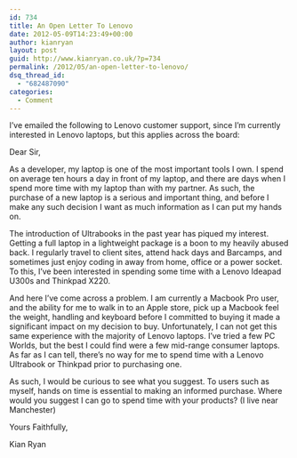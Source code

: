 ```yaml
---
id: 734
title: An Open Letter To Lenovo
date: 2012-05-09T14:23:49+00:00
author: kianryan
layout: post
guid: http://www.kianryan.co.uk/?p=734
permalink: /2012/05/an-open-letter-to-lenovo/
dsq_thread_id:
  - "682487090"
categories:
  - Comment
---
```

I&#8217;ve emailed the following to Lenovo customer support, since I&#8217;m currently interested in Lenovo laptops, but this applies across the board:

Dear Sir,

As a developer, my laptop is one of the most important tools I own. I spend on average ten hours a day in front of my laptop, and there are days when I spend more time with my laptop than with my partner. As such, the purchase of a new laptop is a serious and important thing, and before I make any such decision I want as much information as I can put my hands on.

The introduction of Ultrabooks in the past year has piqued my interest. Getting a full laptop in a lightweight package is a boon to my heavily abused back. I regularly travel to client sites, attend hack days and Barcamps, and sometimes just enjoy coding in away from home, office or a power socket. To this, I&#8217;ve been interested in spending some time with a Lenovo Ideapad U300s and Thinkpad X220.

And here I&#8217;ve come across a problem. I am currently a Macbook Pro user, and the ability for me to walk in to an Apple store, pick up a Macbook feel the weight, handling and keyboard before I committed to buying it made a significant impact on my decision to buy. Unfortunately, I can not get this same experience with the majority of Lenovo laptops. I&#8217;ve tried a few PC Worlds, but the best I could find were a few mid-range consumer laptops. As far as I can tell, there&#8217;s no way for me to spend time with a Lenovo Ultrabook or Thinkpad prior to purchasing one.

As such, I would be curious to see what you suggest. To users such as myself, hands on time is essential to making an informed purchase. Where would you suggest I can go to spend time with your products? (I live near Manchester)

Yours Faithfully,
  
Kian Ryan